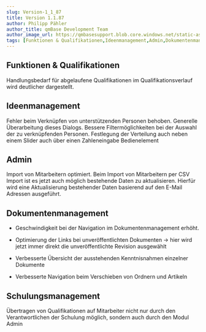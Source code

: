 ```yaml
---
slug: Version-1_1_87
title: Version 1.1.87
author: Philipp Pähler
author_title: qmBase Development Team
author_image_url: https://qmbasesupport.blob.core.windows.net/static-assets/img/persons/paehler_round.png
tags: [Funktionen & Qualifikationen,Ideenmanagement,Admin,Dokumentenmanagement,Schulungsmanagement,Changelog]
---
```

## Funktionen & Qualifikationen

Handlungsbedarf für abgelaufene Qualifikationen im Qualifikationsverlauf wird deutlicher dargestellt.

## Ideenmanagement

Fehler beim Verknüpfen von unterstützenden Personen behoben. Generelle Überarbeitung dieses Dialogs. Bessere Filtermöglichkeiten bei der Auswahl der zu verknüpfenden Personen. Festlegung der Verteilung auch neben einem Slider auch über einen Zahleneingabe Bedienelement

## Admin

Import von Mitarbeitern optimiert. Beim Import von Mitarbeitern per CSV Import ist es jetzt auch möglich bestehende Daten zu aktualisieren. Hierfür wird eine Aktualisierung bestehender Daten basierend auf den E-Mail Adressen ausgeführt.

## Dokumentenmanagement

*   Geschwindigkeit bei der Navigation im Dokumentenmanagement erhöht.

*   Optimierung der Links bei unveröffentlichten Dokumenten -> hier wird jetzt immer direkt die unveröffentlichte Revision ausgewählt

*   Verbesserte Übersicht der ausstehenden Kenntnisnahmen einzelner Dokumente

*   Verbesserte Navigation beim Verschieben von Ordnern und Artikeln

## Schulungsmanagement

Übertragen von Qualifikationen auf Mitarbeiter nicht nur durch den Verantwortlichen der Schulung möglich, sondern auch durch den Modul Admin